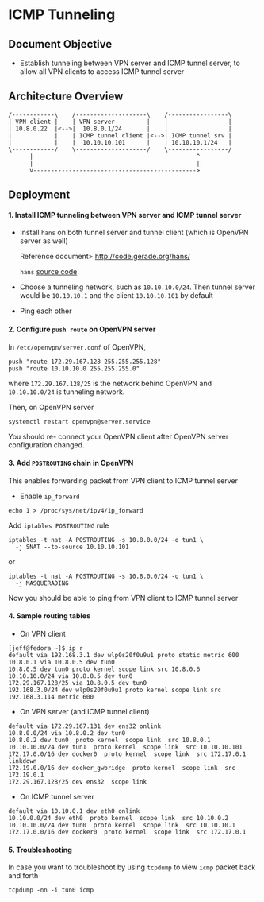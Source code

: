 # ICMP Tunneling

## Document Objective
- Establish tunneling between VPN server and ICMP tunnel server, to allow all VPN clients to access ICMP tunnel server

## Architecture Overview

```
/------------\    /--------------------\    /-----------------\
| VPN client |    | VPN server         |    |                 |
| 10.8.0.22  |<-->|  10.8.0.1/24       |    |                 |
|            |    | ICMP tunnel client |<-->| ICMP tunnel srv |
|            |    |  10.10.10.101      |    | 10.10.10.1/24   |
\------------/    \--------------------/    \-----------------/
      |                                              ^
      |                                              |
      v---------------------------------------------->            
```

## Deployment

#### 1\. Install ICMP tunneling between VPN server and ICMP tunnel server

- Install ```hans``` on both tunnel server and tunnel client (which is OpenVPN server as well)

  Reference document> http://code.gerade.org/hans/

  ```hans``` [source code](https://sourceforge.net/projects/hanstunnel/)
- Choose a tunneling network, such as ```10.10.10.0/24```. Then tunnel server would be ```10.10.10.1``` and the client ```10.10.10.101``` by default
- Ping each other

#### 2\. Configure ```push route``` on OpenVPN server

In ```/etc/openvpn/server.conf``` of OpenVPN,

```
push "route 172.29.167.128 255.255.255.128"
push "route 10.10.10.0 255.255.255.0"
```

where ```172.29.167.128/25``` is the network behind OpenVPN and ```10.10.10.0/24``` is tunneling network.

Then, on OpenVPN server

```
systemctl restart openvpn@server.service
```

You should re- connect your OpenVPN client after OpenVPN server configuration changed.

#### 3\. Add ```POSTROUTING``` chain in OpenVPN

This enables forwarding packet from VPN client to ICMP tunnel server

- Enable ```ip_forward```

```
echo 1 > /proc/sys/net/ipv4/ip_forward
```

Add ```iptables POSTROUTING``` rule

```
iptables -t nat -A POSTROUTING -s 10.8.0.0/24 -o tun1 \
  -j SNAT --to-source 10.10.10.101
```

or

```
iptables -t nat -A POSTROUTING -s 10.8.0.0/24 -o tun1 \
  -j MASQUERADING
```

Now you should be able to ping from VPN client to ICMP tunnel server

#### 4\. Sample routing tables

- On VPN client

```
[jeff@fedora ~]$ ip r
default via 192.168.3.1 dev wlp0s20f0u9u1 proto static metric 600
10.8.0.1 via 10.8.0.5 dev tun0
10.8.0.5 dev tun0 proto kernel scope link src 10.8.0.6
10.10.10.0/24 via 10.8.0.5 dev tun0
172.29.167.128/25 via 10.8.0.5 dev tun0
192.168.3.0/24 dev wlp0s20f0u9u1 proto kernel scope link src 192.168.3.114 metric 600
```

- On VPN server (and ICMP tunnel client)

```
default via 172.29.167.131 dev ens32 onlink
10.8.0.0/24 via 10.8.0.2 dev tun0
10.8.0.2 dev tun0  proto kernel  scope link  src 10.8.0.1
10.10.10.0/24 dev tun1  proto kernel  scope link  src 10.10.10.101
172.17.0.0/16 dev docker0  proto kernel  scope link  src 172.17.0.1 linkdown
172.19.0.0/16 dev docker_gwbridge  proto kernel  scope link  src 172.19.0.1
172.29.167.128/25 dev ens32  scope link
```

- On ICMP tunnel server

```
default via 10.10.0.1 dev eth0 onlink
10.10.0.0/24 dev eth0  proto kernel  scope link  src 10.10.0.2
10.10.10.0/24 dev tun0  proto kernel  scope link  src 10.10.10.1
172.17.0.0/16 dev docker0  proto kernel  scope link  src 172.17.0.1
```

#### 5\. Troubleshooting

In case you want to troubleshoot by using ```tcpdump``` to view ```icmp``` packet back and forth

```
tcpdump -nn -i tun0 icmp
```
